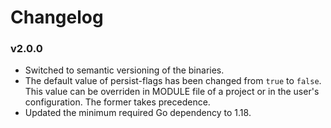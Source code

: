 # Changelog

### v2.0.0

- Switched to semantic versioning of the binaries.
- The default value of persist-flags has been changed from `true` to `false`.
  This value can be overriden in MODULE file of a project or in the user's configuration.
  The former takes precedence.
- Updated the minimum required Go dependency to 1.18.


